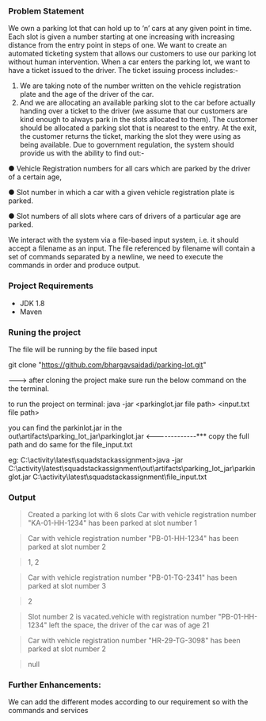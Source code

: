 

### Problem Statement
We own a parking lot that can hold up to ‘n’ cars at any given point in time. Each slot is given a number starting at one increasing with increasing distance from the entry point in steps of one. We want to create an automated ticketing system that allows our customers to use our parking lot without human intervention.
When a car enters the parking lot, we want to have a ticket issued to the driver. The ticket issuing process includes:- 
1.	We are taking note of the number written on the vehicle registration plate and the age of the driver of the car.
2.	And we are allocating an available parking slot to the car before actually handing over a ticket to the driver (we assume that our customers are kind enough to always park in the slots allocated to them).
The customer should be allocated a parking slot that is nearest to the entry. At the exit, the customer returns the ticket, marking the slot they were using as being available.
Due to government regulation, the system should provide us with the ability to find out:-

●	Vehicle Registration numbers for all cars which are parked by the driver of a certain age,

●	Slot number in which a car with a given vehicle registration plate is parked. 

●	Slot numbers of all slots where cars of drivers of a particular age are parked.

We interact with the system via a file-based input system, i.e. it should accept a filename as an input. The file referenced by filename will contain a set of commands separated by a newline, we need to execute the commands in order and produce output.

### Project Requirements

* JDK 1.8
* Maven

### Runing the project

The file will be running by the file based input

git clone "https://github.com/bhargavsaidadi/parking-lot.git" 

---> after cloning the project make sure run the below command on the the terminal.

to run the project on terminal: java -jar <parkinglot.jar file path> <input.txt file path>

you can find the parkinlot.jar in the out\artifacts\parking_lot_jar\parkinglot.jar <-------------*** copy the full path and  do same for the file_input.txt

eg: C:\activity\latest\squadstackassignment>java -jar C:\activity\latest\squadstackassignment\out\artifacts\parking_lot_jar\parkinglot.jar C:\activity\latest\squadstackassignment\file_input.txt



### Output

>Created a parking lot with 6 slots
>Car with vehicle registration number "KA-01-HH-1234" has been parked at slot number 1


>Car with vehicle registration number "PB-01-HH-1234" has been parked at slot number 2


>1, 2


>Car with vehicle registration number "PB-01-TG-2341" has been parked at slot number 3


>2


>Slot number 2 is vacated.vehicle with registration number "PB-01-HH-1234" left the space, the driver of the car was of age 21


>Car with vehicle registration number "HR-29-TG-3098" has been parked at slot number 2


>null



### Further Enhancements:

We can add the different modes according to our requirement so with the commands and services
